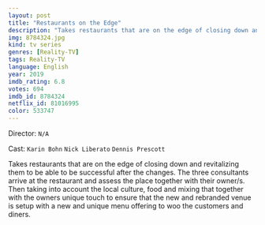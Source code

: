 ```yaml
---
layout: post
title: "Restaurants on the Edge"
description: "Takes restaurants that are on the edge of closing down and revitalizing them to be able to be successful after the changes. The three consultants arrive at the restaurant and assess the place together with their owner/s. Then taking into account the local culture, food and mixing that together with the owners unique touch to ensure that the new and rebranded venue is setup with a new and unique menu offering to woo the customers and diners..."
img: 8784324.jpg
kind: tv series
genres: [Reality-TV]
tags: Reality-TV 
language: English
year: 2019
imdb_rating: 6.8
votes: 694
imdb_id: 8784324
netflix_id: 81016995
color: 533747
---
```

Director: `N/A`  

Cast: `Karin Bohn` `Nick Liberato` `Dennis Prescott` 

Takes restaurants that are on the edge of closing down and revitalizing them to be able to be successful after the changes. The three consultants arrive at the restaurant and assess the place together with their owner/s. Then taking into account the local culture, food and mixing that together with the owners unique touch to ensure that the new and rebranded venue is setup with a new and unique menu offering to woo the customers and diners.